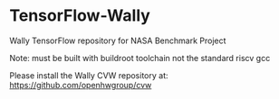 # TensorFlow-Wally
Wally TensorFlow repository for NASA Benchmark Project

Note: must be built with buildroot toolchain not the standard riscv gcc

Please install the Wally CVW repository at: https://github.com/openhwgroup/cvw

